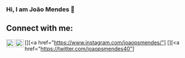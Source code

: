 ### Hi, I am João Mendes 👋

<!--
**joaopsmendes/joaopsmendes** is a ✨ _special_ ✨ repository because its `README.md` (this file) appears on your GitHub profile.

Here are some ideas to get you started:

- 🔭 I’m currently working on ...
- 🌱 I’m currently learning ...
- 👯 I’m looking to collaborate on ...
- 🤔 I’m looking for help with ...
- 💬 Ask me about ...
- 📫 How to reach me: ...
- 😄 Pronouns: ...
- ⚡ Fun fact: ...
-->

## Connect with me:
[<img align="left" alt="joaopsmendes | Instagram" width="22px" src="https://cdn.jsdelivr.net/npm/simple-icons@v3/icons/instagram.svg" />][<a href="https://www.instagram.com/joaopsmendes/"]
[<img align="left" alt="joaopsmendes40 | Instagram" width="22px" src="https://cdn.jsdelivr.net/npm/simple-icons@v3/icons/twitter.svg" />][<a href="https://twitter.com/joaopsmendes40"]


